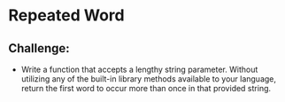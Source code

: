 # Repeated Word
## Challenge:
* Write a function that accepts a lengthy string parameter. Without utilizing any of the built-in library methods available to your language, return the first word to occur more than once in that provided string.
